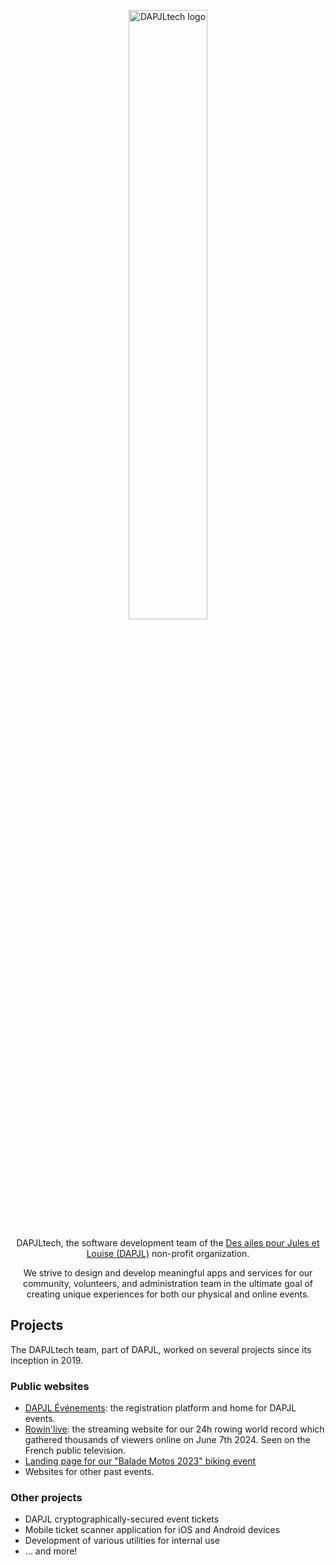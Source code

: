 <p align="center" width="100%">
  <img src="https://static.dapjl.org/assets/logos/tech_logo_dark.webp" alt="DAPJLtech logo" width="50%" />

  <p align="center">
    DAPJLtech, the software development team of the <a href="https://www.desailespourjulesetlouise.fr/">Des ailes pour Jules et Louise (DAPJL)</a> non-profit organization.
  </p>

  <p align="center">
    We strive to design and develop meaningful apps and services for our community, volunteers, and administration team in the ultimate goal of creating unique experiences for both our physical and online events.
  </p>

  <h2>Projects</h2>

  <p>The DAPJLtech team, part of DAPJL, worked on several projects since its inception in 2019.</p>
  
  <h3>Public websites</h3>
  <ul>
    <li><a href="https://evenements.dapjl.org/" target="_blank">DAPJL Événements</a>: the registration platform and home for DAPJL events.</li>
    <li><a href="https://rowinlive.dapjl.org/en" target="_blank">Rowin'live</a>: the streaming website for our 24h rowing world record which gathered thousands of viewers online on June 7th 2024. Seen on the French public television.</li>
    <li><a href="https://balademotos2023.dapjl.org/" target="_blank">Landing page for our "Balade Motos 2023" biking event</a></li>
    <li>Websites for other past events.</li>
  </ul>

  <h3>Other projects</h3>
  <ul>
    <li>DAPJL cryptographically-secured event tickets</li>
    <li>Mobile ticket scanner application for iOS and Android devices</li>
    <li>Development of various utilities for internal use</li>
    <li>... and more!</li>
  </ul>
</p>
